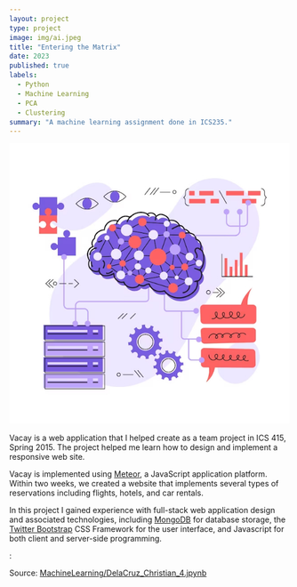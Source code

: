 ```yaml
---
layout: project
type: project
image: img/ai.jpeg
title: "Entering the Matrix"
date: 2023
published: true
labels:
  - Python
  - Machine Learning
  - PCA
  - Clustering
summary: "A machine learning assignment done in ICS235."
---
```


<img class="img-fluid" src="../img/ai.jpeg">

Vacay is a web application that I helped create as a team project in ICS 415, Spring 2015. The project helped me learn how to design and implement a responsive web site.

Vacay is implemented using [Meteor](http://meteor.com), a JavaScript application platform. Within two weeks, we created a website that implements several types of reservations including flights, hotels, and car rentals.

In this project I gained experience with full-stack web application design and associated technologies, including [MongoDB](http://mongodb.com) for database storage, the [Twitter Bootstrap](http://getbootstrap.com/) CSS Framework for the user interface, and Javascript for both client and server-side programming. 

:

<script src="https://emgithub.com/embed-v2.js?target=https%3A%2F%2Fgithub.com%2Fcdc21%2FMachineLearning%2Fblob%2Fd682f41cf959b3aabae567db6ebd8ab9db53ae92%2FDelaCruz_Christian_4.ipynb&style=default&type=ipynb&showBorder=on&showLineNumbers=on&showFileMeta=on&showFullPath=on&showCopy=on"></script>
 
Source: <a href="https://github.com/cdc21/MachineLearning/blob/main/DelaCruz_Christian_4.ipynb">MachineLearning/DelaCruz_Christian_4.jpynb</a>
